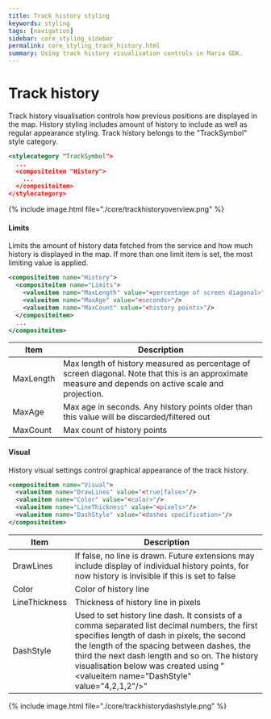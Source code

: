 ```yaml
---
title: Track history styling
keywords: styling
tags: [navigation]
sidebar: core_styling_sidebar
permalink: core_styling_track_history.html
summary: Using track history visualisation controls in Maria GDK. 
---
```


# Track history

Track history visualisation controls how previous positions are displayed in the map. History styling includes amount of history to include as well as regular appearance styling. Track history belongs to the "TrackSymbol" style category.

```xml
<stylecategory "TrackSymbol">
  ...
  <compositeitem "History">
    ...
  </compositeitem>
</stylecategory>
```

{% include image.html file="./core/trackhistoryoverview.png" %}

#### Limits

Limits the amount of history data fetched from the service and how much history is displayed in the map. If more than one limit item is set, the most limiting value is applied. 

```xml
<compositeitem name="History">
  <compositeitem name="Limits">
    <valueitem name="MaxLength" value="<percentage of screen diagonal>"/>
    <valueitem name="MaxAge" value="<seconds>"/>
    <valueitem name="MaxCount" value="<history points>"/>
  </compositeitem>
  ...
</compositeitem>
```

 | Item      | Description                                                                                                                                           | 
 | ----      | -----------                                                                                                                                           | 
 | MaxLength | Max length of history measured as percentage of screen diagonal. Note that this is an approximate measure and depends on active scale and projection. | 
 | MaxAge    | Max age in seconds. Any history points older than this value will be discarded/filtered out                                                           | 
 | MaxCount  | Max count of history points                                                                                                                           | 

#### Visual

History visual settings control graphical appearance of the track history.

```xml
<compositeitem name="Visual">
  <valueitem name="DrawLines" value="<true|false>"/>
  <valueitem name="Color" value="<color>"/>
  <valueitem name="LineThickness" value="<pixels>"/>
  <valueitem name="DashStyle" value="<dashes specification>"/>
</compositeitem>
```

 | Item          | Description                                                                                                                                                                                                                                                                                                                        | 
 | ----          | -----------                                                                                                                                                                                                                                                                                                                        | 
 | DrawLines     | If false, no line is drawn. Future extensions may include display of individual history points, for now history is invisible if this is set to false                                                                                                                                                                               | 
 | Color         | Color of history line                                                                                                                                                                                                                                                                                                              | 
 | LineThickness | Thickness of history line in pixels                                                                                                                                                                                                                                                                                                | 
 | DashStyle     | Used to set history line dash. It consists of a comma separated list decimal numbers, the first specifies length of dash in pixels, the second the length of the spacing between dashes, the third the next dash length and so on. The history visualisation below was created using "\<valueitem name="DashStyle" value="4,2,1,2"/>" | 

{% include image.html file="./core/trackhistorydashstyle.png" %}
